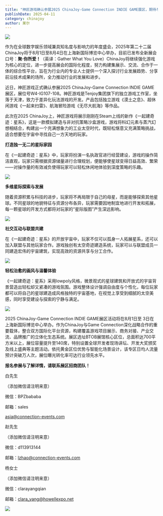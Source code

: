 ```yaml
---
title: "神匠游戏确认参展2025 ChinaJoy-Game Connection INDIE GAME展区，期待与您相聚！"
publishDate: 2025-04-11
category: chinajoy
author: 莱尔
---
```


![](https://ec-net-1251389766.cos.ap-shanghai.myqcloud.com/wp-content/uploads/2025/04/20250411135643346-1024x420.jpeg)

作为在全球数字娱乐领域兼具知名度与影响力的年度盛会，2025年第二十二届ChinaJoy将于8月1日至8月4日在上海新国际博览中心举办，目前已发布全新展会口号：**聚·你所爱！**（英译：Gather What You Love）ChinaJoy将继续强化游戏为核心的定位，进一步提高展会的国际化程度，努力构建集展示、交流、合作于一体的综合性平台，旨在为行业内的专业人士提供一个深入探讨行业发展趋势、分享前沿技术成果的场所，全力推动行业的发展和进步。

近日，神匠游戏正式确认参展2025 ChinaJoy-Game Connection INDIE GAME展区，展位号W4-IG107-108。神匠游戏是Tenjoy集团旗下的独立游戏工作室，坐落于天津，致力于差异化玩法游戏的开发。产品包括独立游戏《漠土之息》、超休闲游戏《一起来扫雷》、航海冒险游戏《无尽大航海》等作品。

此次在2025 ChinaJoy上，神匠游戏将展示刚刚在Steam上线的新作《一起建奇迹：星系》，这是一款模拟建造与非对抗策略沙盒游戏，游戏将科幻元素与蒸汽幻想相结合，构建出一个充满想象力的工业太空时代，既轻松惬意又充满策略挑战，适合想要在宇宙中寻找自己一方天地的玩家。

**打造独一无二的星际家园**

在《一起建奇迹：星系》中，玩家将扮演一名执政官进行经营建设，游戏的操作简洁直观，玩家只需根据资源储量进行合理规划，便能够使星球变得日益高效、繁荣——对操作量的有效减负使得玩家可以轻松休闲地体验到深度策略的乐趣。

![](https://ec-net-1251389766.cos.ap-shanghai.myqcloud.com/wp-content/uploads/2025/04/20250411135918768.jpg)

**多维星际探索与发展**

随着资源积累与科技的进步，玩家将不再局限于自己的母星，而是能够探索其他星球。不同星球的地貌特征与资源分布各异，玩家需要因地制宜地进行开发和拓展，每一颗星球的开发方式都将对玩家的“星际版图”产生深远影响。

![](https://ec-net-1251389766.cos.ap-shanghai.myqcloud.com/wp-content/uploads/2025/04/20250411135741655.jpg)

**社交互动与联盟共建**

在《一起建奇迹：星系》的开放宇宙中，玩家不仅可以孤身一人拓展星系，还可以加入联盟与其他玩家合作。游戏独创有太空奇迹建造系统，玩家可以与联盟成员一同建造宏伟的宇宙建筑，实现高效的资源共享与分工合作。

![](https://ec-net-1251389766.cos.ap-shanghai.myqcloud.com/wp-content/uploads/2025/04/20250411135713953.jpg)

**轻松治愈的画风与温馨体验**

《一起建奇迹：星系》采用lowpoly风格，微景观式的星球建筑和开放式的宇宙背景营造出轻松却又紧凑的游戏氛围。游戏整体设计强调自由度与个性化，每位玩家都可以将自己的星球建造成风格独特的宇宙基地，在视觉上享受到细腻的太空美感，同时享受建设与探索的宁静与满足。

![](https://ec-net-1251389766.cos.ap-shanghai.myqcloud.com/wp-content/uploads/2025/04/20250411135843899.gif)

2025 ChinaJoy-Game Connection INDIE GAME展区活动将在8月1日至 3日在上海新国际博览中心举办。作为ChinaJoy与Game Connection深化战略合作的重要载体，整合双方国际化平台资源，构建覆盖游戏项目展示、商务对接、产业交流、品牌推广的立体化生态系统。展区选址BTOB展馆核心区位，总面积达700平方米以上，展位容量提升至140席，特别设置全球开发者现场讲坛、开发大奖颁奖及线上盛典等主题活动。依托黄金区位优势与智能化场景设计，该专区日均人流量预计突破万人次，展位曝光转化率可达行业领先水平。

**报名参展与了解详情，请联系展区招商团队！**

白先生

（添加微信请注明来意）

微信：BPZbababa

邮箱：sales

asia@connection-events.com

赵先生

（添加微信请注明来意）

微信：d113913144

邮箱：lzhao@connection-events.com

杨女士

（添加微信请注明来意）

微信：clarayangqian

邮箱：[clara\_yang@howellexpo.net](mailto:clara_yang@howellexpo.net)

![](https://ec-net-1251389766.cos.ap-shanghai.myqcloud.com/wp-content/uploads/2025/04/20250411135809188.jpg)
